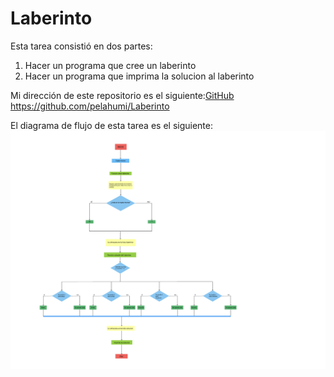 # Laberinto

Esta tarea consistió en dos partes:
1) Hacer un programa que cree un laberinto
2) Hacer un programa que imprima la solucion al laberinto

Mi dirección de este repositorio es el siguiente:[GitHub](https://github.com/pelahumi/Laberinto)
https://github.com/pelahumi/Laberinto

El diagrama de flujo de esta tarea es el siguiente:
![Diagrama de flujo](https://github.com/pelahumi/Laberinto/blob/main/Captura%20de%20pantalla%202021-12-08%20a%20las%2020.31.26.png)
